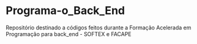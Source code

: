 # Programa-o_Back_End
Repositório destinado a códigos feitos durante a Formação Acelerada em Programação para back_end - SOFTEX e FACAPE
